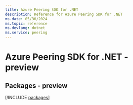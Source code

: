 ```yaml
---
title: Azure Peering SDK for .NET
description: Reference for Azure Peering SDK for .NET
ms.date: 05/30/2024
ms.topic: reference
ms.devlang: dotnet
ms.service: peering
---
```

# Azure Peering SDK for .NET - preview
## Packages - preview
[!INCLUDE [packages](peering-index.md)]